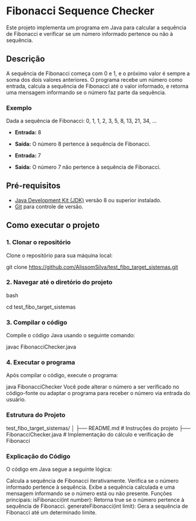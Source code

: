 # Fibonacci Sequence Checker

Este projeto implementa um programa em Java para calcular a sequência de Fibonacci e verificar se um número informado pertence ou não à sequência.

## Descrição

A sequência de Fibonacci começa com 0 e 1, e o próximo valor é sempre a soma dos dois valores anteriores. O programa recebe um número como entrada, calcula a sequência de Fibonacci até o valor informado, e retorna uma mensagem informando se o número faz parte da sequência.

### Exemplo

Dada a sequência de Fibonacci: 0, 1, 1, 2, 3, 5, 8, 13, 21, 34, ...

- **Entrada:** 8
- **Saída:** O número 8 pertence à sequência de Fibonacci.

- **Entrada:** 7
- **Saída:** O número 7 não pertence à sequência de Fibonacci.

## Pré-requisitos

- [Java Development Kit (JDK)](https://www.oracle.com/java/technologies/javase-downloads.html) versão 8 ou superior instalado.
- [Git](https://git-scm.com/downloads) para controle de versão.

## Como executar o projeto

### 1. Clonar o repositório

Clone o repositório para sua máquina local:


git clone https://github.com/AlissomSilva/test_fibo_target_sistemas.git


### 2. Navegar até o diretório do projeto
bash

cd test_fibo_target_sistemas

### 3. Compilar o código
Compile o código Java usando o seguinte comando:



javac FibonacciChecker.java

### 4. Executar o programa
Após compilar o código, execute o programa:


java FibonacciChecker
Você pode alterar o número a ser verificado no código-fonte ou adaptar o programa para receber o número via entrada do usuário.

### Estrutura do Projeto
test_fibo_target_sistemas/
│
├── README.md               # Instruções do projeto
├── FibonacciChecker.java    # Implementação do cálculo e verificação de Fibonacci
### Explicação do Código
O código em Java segue a seguinte lógica:

Calcula a sequência de Fibonacci iterativamente.
Verifica se o número informado pertence à sequência.
Exibe a sequência calculada e uma mensagem informando se o número está ou não presente.
Funções principais:
isFibonacci(int number): Retorna true se o número pertence à sequência de Fibonacci.
generateFibonacci(int limit): Gera a sequência de Fibonacci até um determinado limite.
